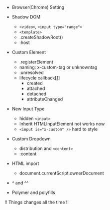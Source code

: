
* Browser(Chrome) Setting

* Shadow DOM
  * `<video>`, `<input type="range">`
  * `<template>`
  * .createShadowRoot()
  * :host

* Custom Element
  * .registerElement
  * naming: x-custom-tag or unknowntag
  * :unresolved
  * lifecycle callback[[1][]]
    * created
    * attached
    * detached
    * attributeChanged

* New Input Type
  * hidden `<input>`
  * Inherit HTMLInputElement not works now
  * `<input is="x-custom" />` hard to style

* Custom Dropdown
  * distribution and `<content>`
  * :content

* HTML import
  * document.currentScript.ownerDocument

* ^ and ^^

* Polymer and polyfills

!! Things changes all the time !!

[1]:https://www.w3.org/Bugs/Public/show_bug.cgi?id=24314
